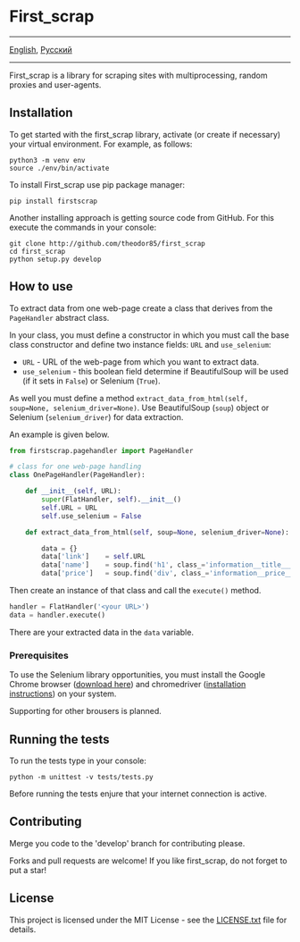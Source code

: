 # First_scrap

- - -
[English](README.md), [Русский](README-ru.md)
- - -

First_scrap is a library for scraping sites with multiprocessing, random proxies and user-agents.

## Installation

To get started with the first_scrap library, activate (or create if necessary) your virtual environment. For example, as follows:

    python3 -m venv env
    source ./env/bin/activate

To install First_scrap use pip package manager:

    pip install firstscrap

Another installing approach is getting source code from GitHub. For this execute the commands in your console:

    git clone http://github.com/theodor85/first_scrap
    cd first_scrap
    python setup.py develop

## How to use
To extract data from one web-page create a class that derives from the `PageHandler` abstract class.

In your class, you must define a constructor in which you must call the base class constructor and define two instance fields: `URL` and `use_selenium`:

- `URL` - URL of the web-page from which you want to extract data.
- `use_selenium` - this boolean field determine if BeautifulSoup will be used (if it sets in `False`) or Selenium (`True`).

As well you must define a method `extract_data_from_html(self, soup=None, selenium_driver=None)`. Use BeautifulSoup (`soup`) object or Selenium (`selenium_driver`) for data extraction.

An example is given below.

```python
from firstscrap.pagehandler import PageHandler

# class for one web-page handling
class OnePageHandler(PageHandler):

    def __init__(self, URL):
        super(FlatHandler, self).__init__()
        self.URL = URL
        self.use_selenium = False

    def extract_data_from_html(self, soup=None, selenium_driver=None):

        data = {}
        data['link']    = self.URL
        data['name']    = soup.find('h1', class_='information__title___1nM29').get_text().strip()
        data['price']   = soup.find('div', class_='information__price___2Lpc0').span.get_text().strip()
```
Then create an instance of that class and call the `execute()` method. 

```python
handler = FlatHandler('<your URL>')
data = handler.execute()
```

There are your extracted data in the `data` variable.

### Prerequisites

To use the Selenium library opportunities, you must install the Google Chrome browser ([download here](http://#)) and chromedriver ([installation instructions](http://#)) on your system.

Supporting for other brousers is planned.

## Running the tests

To run the tests type in your console:

    python -m unittest -v tests/tests.py

Before running the tests enjure that your internet connection is active.

## Contributing

Merge you code to the 'develop' branch for contributing please.

Forks and pull requests are welcome! If you like first_scrap, do not forget to put a star!

## License

This project is licensed under the MIT License - see the [LICENSE.txt](LICENSE.txt) file for details.
